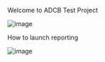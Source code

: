 Welcome to ADCB Test Project

![image](https://user-images.githubusercontent.com/34996741/198366295-c165bd7f-a409-4182-9b0d-c387ebc1b595.png)

How to launch reporting

![image](https://user-images.githubusercontent.com/34996741/198824641-84c1d355-d7da-4f66-9836-84fed16abfbe.png)

